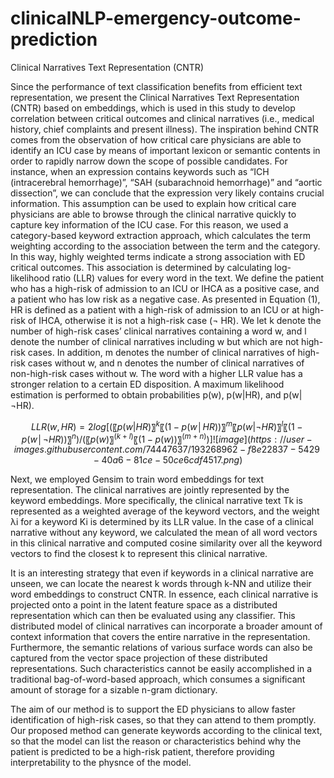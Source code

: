 # clinicalNLP-emergency-outcome-prediction
Clinical Narratives Text Representation (CNTR)


Since the performance of text classification benefits from efficient text representation, we present the Clinical Narratives Text Representation (CNTR) based on embeddings, which is used in this study to develop correlation between critical outcomes and clinical narratives (i.e., medical history, chief complaints and present illness). The inspiration behind CNTR comes from  the observation of how critical care physicians are able to identify an ICU case by means of important lexicon or semantic contents in order to rapidly narrow down the scope of possible candidates. For instance, when an expression contains keywords such as “ICH (intracerebral hemorrhage)”, “SAH (subarachnoid hemorrhage)” and “aortic dissection”, we can conclude that the expression very likely contains crucial information. This assumption can be used to explain how critical care physicians are able to browse through the clinical narrative quickly to capture key information of the ICU case. For this reason, we used a category-based keyword extraction approach, which calculates the term weighting according to the association between the term and the category. In this way, highly weighted terms indicate a strong association with ED critical outcomes. This association is determined by calculating log-likelihood ratio (LLR) values for every word in the text. We define the patient who has a high-risk of admission to an ICU or IHCA as a positive case, and a patient who has low risk as a negative case. As presented in Equation (1), HR is defined as a patient with a high-risk of admission to an ICU or at high-risk of IHCA, otherwise it is not a high-risk case (¬ HR). We let k denote the number of high-risk cases’ clinical narratives containing a word w, and l denote the number of clinical narratives including w but which are not high-risk cases. In addition, m denotes the number of clinical narratives of high-risk cases without w, and n denotes the number of clinical narratives of non-high-risk cases without w. The word with a higher LLR value has a stronger relation to a certain ED disposition. A maximum likelihood estimation is performed to obtain probabilities p(w), p(w|HR), and p(w|¬HR).

$$LLR(w,HR)=2log⁡[(〖p(w|HR)〗^k 〖(1-p(w│HR))〗^m 〖p(w|¬ HR)〗^l 〖(1-p(w│¬HR))〗^n)/(〖p(w)〗^(k+l) 〖(1-p(w))〗^(m+n) )]![image](https://user-images.githubusercontent.com/74447637/193268962-f8e22837-5429-40a6-81ce-50ce6cdf4517.png)$$


Next, we employed Gensim  to train word embeddings for text representation. The clinical narratives are jointly represented by the keyword embeddings. More specifically, the clinical narrative text Tk is represented as a weighted average of the keyword vectors, and the weight λi for a keyword Ki is determined by its LLR value. In the case of a clinical narrative without any keyword, we calculated the mean of all word vectors in this clinical narrative and computed cosine similarity over all the keyword vectors to find the closest k to represent this clinical narrative.

It is an interesting strategy that even if keywords in a clinical narrative are unseen, we can locate the nearest k words through k-NN and utilize their word embeddings to construct CNTR. In essence, each clinical narrative is projected onto a point in the latent feature space as a distributed representation which can then be evaluated using any classifier. This distributed model of clinical narratives can incorporate a broader amount of context information that covers the entire narrative in the representation. Furthermore, the semantic relations of various surface words can also be captured from the vector space projection of these distributed representations. Such characteristics cannot be easily accomplished in a traditional bag-of-word-based approach, which consumes a significant amount of storage for a sizable n-gram dictionary.

The aim of our method is to support the ED physicians to allow faster identification of high-risk cases, so that they can attend to them promptly. Our proposed method can generate keywords according to the clinical text, so that the model can list the reason or characteristics behind why the patient is predicted to be a high-risk patient, therefore providing interpretability to the physnce of the model.
